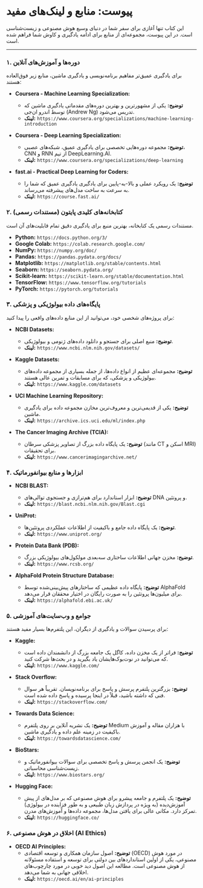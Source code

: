 # پیوست: منابع و لینک‌های مفید

این کتاب تنها آغازی برای سفر شما در دنیای وسیع هوش مصنوعی و زیست‌شناسی است. در این پیوست، مجموعه‌ای از منابع برای ادامه یادگیری و کاوش شما فراهم شده است.

---

### **۱. دوره‌ها و آموزش‌های آنلاین**

برای یادگیری عمیق‌تر مفاهیم برنامه‌نویسی و یادگیری ماشین، منابع زیر فوق‌العاده هستند:

- **Coursera - Machine Learning Specialization:**

  - **توضیح:** یکی از مشهورترین و بهترین دوره‌های مقدماتی یادگیری ماشین که توسط اندرو ان‌جی (Andrew Ng) تدریس می‌شود.
  - **لینک:** `https://www.coursera.org/specializations/machine-learning-introduction`

- **Coursera - Deep Learning Specialization:**

  - **توضیح:** مجموعه دوره‌هایی تخصصی برای یادگیری عمیق، شبکه‌های عصبی، CNN و RNN از تیم DeepLearning.AI.
  - **لینک:** `https://www.coursera.org/specializations/deep-learning`

- **fast.ai - Practical Deep Learning for Coders:**
  - **توضیح:** یک رویکرد عملی و بالا-به-پایین برای یادگیری یادگیری عمیق که شما را به سرعت به ساخت مدل‌های پیشرفته می‌رساند.
  - **لینک:** `https://course.fast.ai/`

### **۲. کتابخانه‌های کلیدی پایتون (مستندات رسمی)**

مستندات رسمی یک کتابخانه، بهترین منبع برای یادگیری دقیق تمام قابلیت‌های آن است.

- **Python:** `https://docs.python.org/3/`
- **Google Colab:** `https://colab.research.google.com/`
- **NumPy:** `https://numpy.org/doc/`
- **Pandas:** `https://pandas.pydata.org/docs/`
- **Matplotlib:** `https://matplotlib.org/stable/contents.html`
- **Seaborn:** `https://seaborn.pydata.org/`
- **Scikit-learn:** `https://scikit-learn.org/stable/documentation.html`
- **TensorFlow:** `https://www.tensorflow.org/tutorials`
- **PyTorch:** `https://pytorch.org/tutorials`

### **۳. پایگاه‌های داده بیولوژیکی و پزشکی**

برای پروژه‌های شخصی خود، می‌توانید از این منابع داده‌های واقعی را پیدا کنید:

- **NCBI Datasets:**

  - **توضیح:** منبع اصلی برای جستجو و دانلود داده‌های ژنومی و بیولوژیکی.
  - **لینک:** `https://www.ncbi.nlm.nih.gov/datasets/`

- **Kaggle Datasets:**

  - **توضیح:** مجموعه‌ای عظیم از انواع داده‌ها، از جمله بسیاری از مجموعه داده‌های بیولوژیکی و پزشکی، که برای مسابقات و تمرین عالی هستند.
  - **لینک:** `https://www.kaggle.com/datasets`

- **UCI Machine Learning Repository:**

  - **توضیح:** یکی از قدیمی‌ترین و معروف‌ترین مخازن مجموعه داده برای یادگیری ماشین.
  - **لینک:** `https://archive.ics.uci.edu/ml/index.php`

- **The Cancer Imaging Archive (TCIA):**
  - **توضیح:** یک پایگاه داده بزرگ از تصاویر پزشکی سرطان (مانند CT اسکن و MRI) برای تحقیقات.
  - **لینک:** `https://www.cancerimagingarchive.net/`

### **۴. ابزارها و منابع بیوانفورماتیک**

- **NCBI BLAST:**

  - **توضیح:** ابزار استاندارد برای هم‌ترازی و جستجوی توالی‌های DNA و پروتئین.
  - **لینک:** `https://blast.ncbi.nlm.nih.gov/Blast.cgi`

- **UniProt:**

  - **توضیح:** یک پایگاه داده جامع و باکیفیت از اطلاعات عملکردی پروتئین‌ها.
  - **لینک:** `https://www.uniprot.org/`

- **Protein Data Bank (PDB):**

  - **توضیح:** مخزن جهانی اطلاعات ساختاری سه‌بعدی مولکول‌های بیولوژیکی بزرگ.
  - **لینک:** `https://www.rcsb.org/`

- **AlphaFold Protein Structure Database:**
  - **توضیح:** پایگاه داده عظیمی که ساختارهای پیش‌بینی‌شده توسط AlphaFold برای میلیون‌ها پروتئین را به صورت رایگان در اختیار محققان قرار می‌دهد.
  - **لینک:** `https://alphafold.ebi.ac.uk/`

### **۵. جوامع و وب‌سایت‌های آموزشی**

برای پرسیدن سوالات و یادگیری از دیگران، این پلتفرم‌ها بسیار مفید هستند:

- **Kaggle:**

  - **توضیح:** فراتر از یک مخزن داده، کاگل یک جامعه بزرگ از دانشمندان داده است که می‌توانید در نوت‌بوک‌هایشان یاد بگیرید و در بحث‌ها شرکت کنید.
  - **لینک:** `https://www.kaggle.com/`

- **Stack Overflow:**

  - **توضیح:** بزرگترین پلتفرم پرسش و پاسخ برای برنامه‌نویسان. تقریباً هر سوال فنی که داشته باشید، قبلاً در اینجا پرسیده و پاسخ داده شده است.
  - **لینک:** `https://stackoverflow.com/`

- **Towards Data Science:**

  - **توضیح:** یک نشریه آنلاین بر روی پلتفرم Medium با هزاران مقاله و آموزش باکیفیت در زمینه علم داده و یادگیری ماشین.
  - **لینک:** `https://towardsdatascience.com/`

- **BioStars:**

  - **توضیح:** یک انجمن پرسش و پاسخ تخصصی برای سوالات بیوانفورماتیک و زیست‌شناسی محاسباتی.
  - **لینک:** `https://www.biostars.org/`

- **Hugging Face:**
  - **توضیح:** یک پلتفرم و جامعه پیشرو برای هوش مصنوعی که بر مدل‌های از پیش آموزش‌دیده (به ویژه در پردازش زبان طبیعی و به طور فزاینده در بیولوژی) تمرکز دارد. مکانی عالی برای یافتن مدل‌ها، مجموعه داده‌ها و آموزش‌های مدرن.
  - **لینک:** `https://huggingface.co/`

### **۶. اخلاق در هوش مصنوعی (AI Ethics)**

- **OECD AI Principles:**
  - **توضیح:** اصول سازمان همکاری و توسعه اقتصادی (OECD) در مورد هوش مصنوعی، یکی از اولین استانداردهای بین دولتی برای توسعه و استفاده مسئولانه از هوش مصنوعی است. مطالعه این اصول دید خوبی در مورد چارچوب‌های اخلاقی جهانی به شما می‌دهد.
  - **لینک:** `https://oecd.ai/en/ai-principles`
